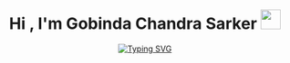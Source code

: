 <h1 align="center">Hi , I'm Gobinda Chandra Sarker <img src="https://media.giphy.com/media/hvRJCLFzcasrR4ia7z/giphy.gif" width="35"></h1>
<p align="center">
<a href="https://git.io/typing-svg"><img src="https://readme-typing-svg.demolab.com?font=Time+New+Roman&duration=5500&pause=1000&color=9A13F7&center=true&vCenter=true&random=false&width=500&height=120&lines=Hi!+I+am+Gobinda..;EEE+Graduate;A+Machine+Learning+Enthusiast;A+Researcher" alt="Typing SVG" /></a>
</p>
<!--
**gcsarker/gcsarker** is a ✨ _special_ ✨ repository because its `README.md` (this file) appears on your GitHub profile.

Here are some ideas to get you started:

- 🔭 I’m currently working on ...
- 🌱 I’m currently learning ...
- 👯 I’m looking to collaborate on ...
- 🤔 I’m looking for help with ...
- 💬 Ask me about ...
- 📫 How to reach me: ...
- 😄 Pronouns: ...
- ⚡ Fun fact: ...
-->
